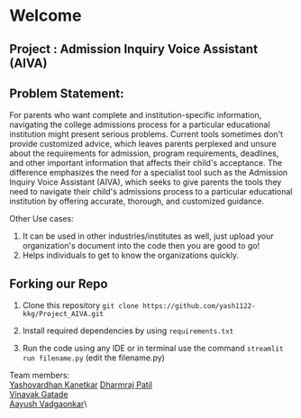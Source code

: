 # Welcome
## Project : Admission Inquiry Voice Assistant (AIVA)

## Problem Statement:  
For parents who want complete and institution-specific information, navigating the 
college admissions process for a particular educational institution might present
serious problems. Current tools sometimes don't provide customized advice, which
leaves parents perplexed and unsure about the requirements for admission, program
requirements, deadlines, and other important information that affects their child's
acceptance.
The difference emphasizes the need for a specialist tool such as the Admission
Inquiry Voice Assistant (AIVA), which seeks to give parents the tools they need to
navigate their child's admissions process to a particular educational institution by
offering accurate, thorough, and customized guidance.

Other Use cases: 

1. It can be used in other industries/institutes as well, just upload your organization's document into the code then you are good to go!
2. Helps individuals to get to know the organizations quickly.

 ## Forking our Repo
1. Clone this repository
`git clone https://github.com/yash1122-kkg/Project_AIVA.git`

2. Install required dependencies by using `requirements.txt`

3. Run the code using any IDE or in terminal use the command
   `streamlit run filename.py` (edit the filename.py)

Team members:\
[Yashovardhan Kanetkar](https://github.com/yash1122-kkg)
[Dharmraj Patil](https://github.com/dharmraj617)\
[Vinayak Gatade](https://github.com/VinayakGatade)\
[Aayush Vadgaonkar](https://github.com/Aayush220503)\


 
